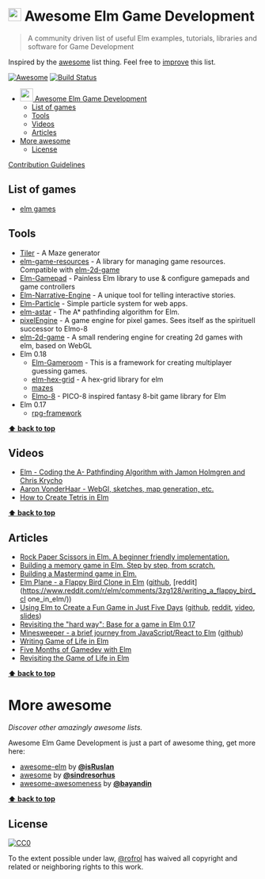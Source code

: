 # <img src="http://elm-lang.org/assets/logo.svg" width="26"> Awesome Elm Game Development


> A community driven list of useful Elm examples, tutorials, libraries and software for Game Development

Inspired by the [awesome](#more-awesome) list thing. Feel free to [improve](https://github.com/rofrol/awesome-elm-gamedev/blob/master/CONTRIBUTION.md) this list.

[![Awesome](https://cdn.rawgit.com/sindresorhus/awesome/d7305f38d29fed78fa85652e3a63e154dd8e8829/media/badge.svg)](https://github.com/sindresorhus/awesome)
[![Build Status](https://travis-ci.org/rofrol/awesome-elm-gamedev.svg?branch=master)](https://travis-ci.org/rofrol/awesome-elm-gamedev)


<!-- TOC depthFrom:1 depthTo:6 withLinks:1 updateOnSave:1 orderedList:0 -->

- [<img src="http://elm-lang.org/assets/logo.svg" width="26"> Awesome Elm Game Development](#img-srchttpelm-langorgassetslogosvg-width26-awesome-elm-game-development)
	- [List of games](#list-of-games)
	- [Tools](#tools)
	- [Videos](#videos)
	- [Articles](#articles)
- [More awesome](#more-awesome)
	- [License](#license)

<!-- /TOC -->

[Contribution Guidelines](/CONTRIBUTION.md)

## List of games

- [elm games](https://github.com/rofrol/elm-games)


## Tools

- [Tiler](https://github.com/wolfadex/tiler) - A Maze generator
- [elm-game-resources](https://github.com/Zinggi/elm-game-resources) - A library for managing game resources. Compatible with [elm-2d-game](https://github.com/Zinggi/elm-2d-game)
- [Elm-Gamepad](https://github.com/xarvh/elm-gamepad) - Painless Elm library to use & configure gamepads and game controllers
- [Elm-Narrative-Engine](https://github.com/jschomay/elm-narrative-engine/tree/3.0.1) - A unique tool for telling interactive stories.
- [Elm-Particle](https://github.com/BrianHicks/elm-particle) - Simple particle system for web apps. 
- [elm-astar](https://github.com/krisajenkins/elm-astar) - The A* pathfinding algorithm for Elm.
- [pixelEngine](https://github.com/Orasund/pixelengine) - A game engine for pixel games. Sees itself as the spirituell successor to Elmo-8
- [elm-2d-game](https://github.com/Zinggi/elm-2d-game) - A small rendering engine for creating 2d games with elm, based on WebGL
- Elm 0.18
  - [Elm-Gameroom](https://github.com/peterszerzo/elm-gameroom) - This is a framework for creating multiplayer guessing games.
  - [elm-hex-grid](https://github.com/danneu/elm-hex-grid) - A hex-grid library for elm
  - [mazes](https://github.com/coreyhaines/mazes)
  - [Elmo-8](https://github.com/micktwomey/elmo-8) - PICO-8 inspired fantasy 8-bit game library for Elm
- Elm 0.17
  - [rpg-framework](https://github.com/thebritican/rpg-framework)

**[:arrow_up: back to top](#table-of-contents)**

## Videos

- [Elm - Coding the A- Pathfinding Algorithm with Jamon Holmgren and Chris Krycho](https://youtu.be/s8dH7k0Zggo)
- [Aaron VonderHaar - WebGl, sketches, map generation, etc.](https://www.youtube.com/playlist?list=PLDA4wlOlLJvWSYo3KiEa4q4ETkXpTaKlw)
- [How to Create Tetris in Elm](https://www.youtube.com/watch?v=GMSXYnMH1gg&list=PL7C8fMD-89DKhlerIE3BrYNd0PlhA6Zch)

**[:arrow_up: back to top](#table-of-contents)**

## Articles

- [Rock Paper Scissors in Elm. A beginner friendly implementation.](https://alpacaaa.net/blog/post/elm-rock-paper-scissors-beginner)
- [Building a memory game in Elm. Step by step, from scratch.](https://alpacaaa.net/blog/post/elm-memory-game-from-scratch)
- [Building a Mastermind game in Elm.](https://alpacaaa.net/blog/post/elm-mastermind-game)
- [Elm Plane - a Flappy Bird Clone in Elm](http://www.odedwelgreen.com/blog/elm-plane/) ([github](https://github.com/odedw/elm-plane), [reddit](https://www.reddit.com/r/elm/comments/3zg128/writing_a_flappy_bird_cl one_in_elm/))
- [Using Elm to Create a Fun Game in Just Five Days](https://tech.zalando.com/blog/using-elm-to-create-a-fun-game-in-just-five-days/) ([github](https://github.com/zalando/elm-street-404), [reddit](https://www.reddit.com/r/elm/comments/401448/using_elm_to_create_a_fun_game_in_just_five_days/),  [video](https://www.youtube.com/watch?v=En2BKs8unnQ),  [slides](http://unsoundscapes.com/slides/2016-10-13-creating-a-fun-game-with-elm/))
- [Revisiting the "hard way": Base for a game in Elm 0.17](http://ohanhi.github.io/base-for-game-elm-017.html)
- [Minesweeper - a brief journey from JavaScript/React to Elm](http://rundis.github.io/blog/2015/elm_sweeper.html) ([github](https://github.com/rundis/elm-sweeper))
- [Writing Game of Life in Elm](http://sonnym.github.io/2014/05/05/writing-game-of-life-in-elm/)
- [Five Months of Gamedev with Elm](https://medium.com/@markwunsch/five-months-of-gamedev-with-elm-62be2de75ca2)
- [Revisiting the Game of Life in Elm](https://sonnym.github.io/2017/05/22/revisiting-the-game-of-life-in-elm/)

**[:arrow_up: back to top](#table-of-contents)**

# More awesome

*Discover other amazingly awesome lists.*

Awesome Elm Game Development is just a part of awesome thing, get more here:

- [awesome-elm](https://github.com/isRuslan/awesome-elm) by [**@isRuslan**](https://github.com/isRuslan)
- [awesome](https://github.com/sindresorhus/awesome) by [**@sindresorhus**](https://github.com/sindresorhus)
- [awesome-awesomeness](https://github.com/bayandin/awesome-awesomeness) by [**@bayandin**](https://github.com/bayandin)


**[:arrow_up: back to top](#table-of-contents)**


## License

[![CC0](http://i.creativecommons.org/p/zero/1.0/88x31.png)](http://creativecommons.org/publicdomain/zero/1.0/)

To the extent possible under law, [@rofrol](https://github.com/rofrol) has waived all copyright and related or neighboring rights to this work.
